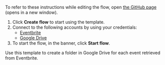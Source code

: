 To refer to these instructions while editing the flow, open [the GitHub page](https://github.com/ot4i/app-connect-templates/tree/main/resources/markdown/Create%20a%20folder%20in%20Google%20Drive%20for%20each%20event%20retrieved%20from%20Eventbrite_instructions.md) (opens in a new window).

1. Click **Create flow** to start using the template.
2. Connect to the following accounts by using your credentials:
   - [Eventbrite](https://www.ibm.com/docs/en/app-connect/saas?topic=apps-eventbrite) 
   - [Google Drive](https://www.ibm.com/docs/en/app-connect/saas?topic=apps-google-drive)
3. To start the flow, in the banner, click **Start flow**.


Use this template to create a folder in Google Drive for each event retrieved from Eventbrite.




